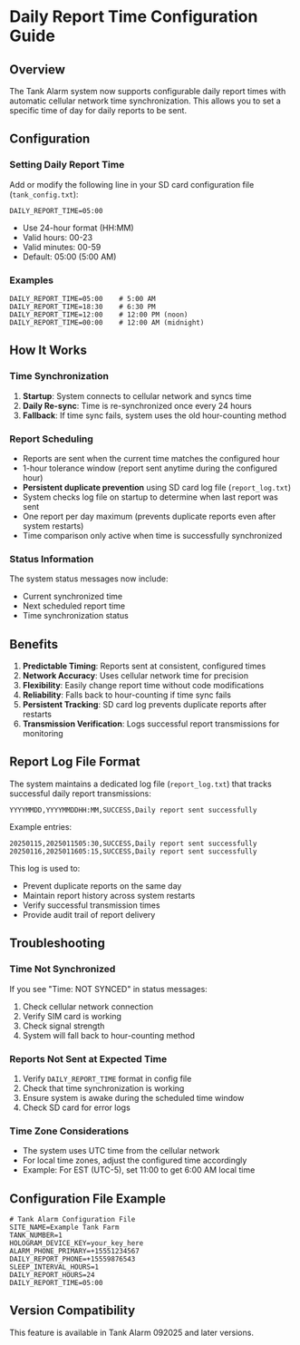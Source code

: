 # Daily Report Time Configuration Guide

## Overview

The Tank Alarm system now supports configurable daily report times with automatic cellular network time synchronization. This allows you to set a specific time of day for daily reports to be sent.

## Configuration

### Setting Daily Report Time

Add or modify the following line in your SD card configuration file (`tank_config.txt`):

```
DAILY_REPORT_TIME=05:00
```

- Use 24-hour format (HH:MM)
- Valid hours: 00-23
- Valid minutes: 00-59
- Default: 05:00 (5:00 AM)

### Examples

```
DAILY_REPORT_TIME=05:00    # 5:00 AM
DAILY_REPORT_TIME=18:30    # 6:30 PM
DAILY_REPORT_TIME=12:00    # 12:00 PM (noon)
DAILY_REPORT_TIME=00:00    # 12:00 AM (midnight)
```

## How It Works

### Time Synchronization

1. **Startup**: System connects to cellular network and syncs time
2. **Daily Re-sync**: Time is re-synchronized once every 24 hours
3. **Fallback**: If time sync fails, system uses the old hour-counting method

### Report Scheduling

- Reports are sent when the current time matches the configured hour
- 1-hour tolerance window (report sent anytime during the configured hour)
- **Persistent duplicate prevention** using SD card log file (`report_log.txt`)
- System checks log file on startup to determine when last report was sent
- One report per day maximum (prevents duplicate reports even after system restarts)
- Time comparison only active when time is successfully synchronized

### Status Information

The system status messages now include:
- Current synchronized time
- Next scheduled report time
- Time synchronization status

## Benefits

1. **Predictable Timing**: Reports sent at consistent, configured times
2. **Network Accuracy**: Uses cellular network time for precision
3. **Flexibility**: Easily change report time without code modifications
4. **Reliability**: Falls back to hour-counting if time sync fails
5. **Persistent Tracking**: SD card log prevents duplicate reports after restarts
6. **Transmission Verification**: Logs successful report transmissions for monitoring

## Report Log File Format

The system maintains a dedicated log file (`report_log.txt`) that tracks successful daily report transmissions:

```
YYYYMMDD,YYYYMMDDHH:MM,SUCCESS,Daily report sent successfully
```

Example entries:
```
20250115,2025011505:30,SUCCESS,Daily report sent successfully
20250116,2025011605:15,SUCCESS,Daily report sent successfully
```

This log is used to:
- Prevent duplicate reports on the same day
- Maintain report history across system restarts
- Verify successful transmission times
- Provide audit trail of report delivery

## Troubleshooting

### Time Not Synchronized

If you see "Time: NOT SYNCED" in status messages:

1. Check cellular network connection
2. Verify SIM card is working
3. Check signal strength
4. System will fall back to hour-counting method

### Reports Not Sent at Expected Time

1. Verify `DAILY_REPORT_TIME` format in config file
2. Check that time synchronization is working
3. Ensure system is awake during the scheduled time window
3. Check SD card for error logs

### Time Zone Considerations

- The system uses UTC time from the cellular network
- For local time zones, adjust the configured time accordingly
- Example: For EST (UTC-5), set 11:00 to get 6:00 AM local time

## Configuration File Example

```
# Tank Alarm Configuration File
SITE_NAME=Example Tank Farm
TANK_NUMBER=1
HOLOGRAM_DEVICE_KEY=your_key_here
ALARM_PHONE_PRIMARY=+15551234567
DAILY_REPORT_PHONE=+15559876543
SLEEP_INTERVAL_HOURS=1
DAILY_REPORT_HOURS=24
DAILY_REPORT_TIME=05:00
```

## Version Compatibility

This feature is available in Tank Alarm 092025 and later versions.